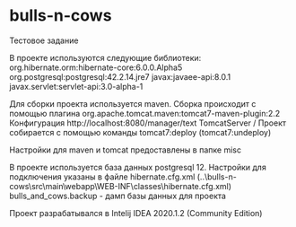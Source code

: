 # bulls-n-cows
Тестовое задание

В проекте используются следующие библиотеки:
org.hibernate.orm:hibernate-core:6.0.0.Alpha5
org.postgresql:postgresql:42.2.14.jre7
javax:javaee-api:8.0.1
javax.servlet:servlet-api:3.0-alpha-1

Для сборки проекта используется maven. Сборка происходит с помощью плагина
org.apache.tomcat.maven:tomcat7-maven-plugin:2.2
Конфигурация
<configuration>
	<url>http://localhost:8080/manager/text</url>
	<server>TomcatServer</server>
	<path>/</path>
</configuration>
Проект собирается с помощью команды tomcat7:deploy
(tomcat7:undeploy)

Настройки для maven и tomcat предоставлены в папке misc

В проекте используется база данных postgresql 12. Настройки для подключения указаны в файле hibernate.cfg.xml
(..\bulls-n-cows\src\main\webapp\WEB-INF\classes\hibernate.cfg.xml)
bulls_and_cows.backup - дамп базы данных для проекта

Проект разрабатывался в Intelij IDEA 2020.1.2 (Community Edition)
